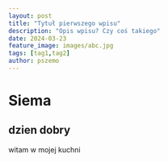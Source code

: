 ```yaml
---
layout: post
title: "Tytuł pierwszego wpisu"
description: "Opis wpisu? Czy coś takiego"
date: 2024-03-23
feature_image: images/abc.jpg
tags: [tag1,tag2]
author: pszemo
---
```

# Siema 
## dzien dobry 
witam w mojej kuchni
